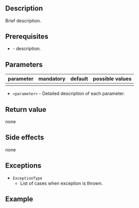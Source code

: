 # <step name>

## Description
Brief description.

## Prerequisites
* **<prerequisite>** - description.

## Parameters
| parameter      | mandatory | default                           | possible values    |
| ---------------|-----------|-----------------------------------|--------------------|
|   |   |   |   |

* `<parameter>` - Detailed description of each parameter.

## Return value
none

## Side effects
none

## Exceptions
* `ExceptionType`
    * List of cases when exception is thrown.

## Example
```groovy

```
